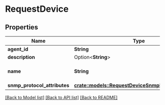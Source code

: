 # RequestDevice

## Properties

Name | Type | Description | Notes
------------ | ------------- | ------------- | -------------
**agent_id** | **String** |  | 
**description** | Option<**String**> |  | [optional]
**name** | **String** | The name of this agent. | 
**snmp_protocol_attributes** | [**crate::models::RequestDeviceSnmpProtocolAttributes**](RequestDevice_snmp_protocol_attributes.md) |  | 

[[Back to Model list]](../README.md#documentation-for-models) [[Back to API list]](../README.md#documentation-for-api-endpoints) [[Back to README]](../README.md)


